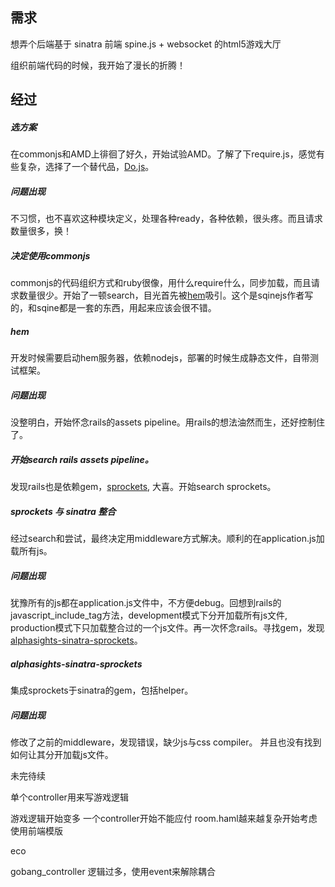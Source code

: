需求
---

想弄个后端基于 sinatra 前端 spine.js + websocket 的html5游戏大厅

组织前端代码的时候，我开始了漫长的折腾！

经过
---


##### 选方案

在commonjs和AMD上徘徊了好久，开始试验AMD。了解了下require.js，感觉有些复杂，选择了一个替代品，[Do.js](https://github.com/kejun/Do)。

##### 问题出现

不习惯，也不喜欢这种模块定义，处理各种ready，各种依赖，很头疼。而且请求数量很多，换！

##### 决定使用commonjs

commonjs的代码组织方式和ruby很像，用什么require什么，同步加载，而且请求数量很少。开始了一顿search，目光首先被[hem](https://github.com/spine/hem)吸引。这个是sqinejs作者写的，和sqine都是一套的东西，用起来应该会很不错。

##### hem

开发时候需要启动hem服务器，依赖nodejs，部署的时候生成静态文件，自带测试框架。

##### 问题出现

没整明白，开始怀念rails的assets pipeline。用rails的想法油然而生，还好控制住了。

##### 开始search rails assets pipeline。

发现rails也是依赖gem，[sprockets](https://github.com/sstephenson/sprockets), 大喜。开始search sprockets。

##### sprockets 与 sinatra 整合

经过search和尝试，最终决定用middleware方式解决。顺利的在application.js加载所有js。

##### 问题出现

犹豫所有的js都在application.js文件中，不方便debug。回想到rails的javascript_include_tag方法，development模式下分开加载所有js文件, production模式下只加载整合过的一个js文件。再一次怀念rails。寻找gem，发现[alphasights-sinatra-sprockets](https://github.com/alphasights/sinatra-sprockets/blob/master/lib/sinatra/sprockets.rb)。

##### alphasights-sinatra-sprockets

集成sprockets于sinatra的gem，包括helper。

##### 问题出现

修改了之前的middleware，发现错误，缺少js与css compiler。
并且也没有找到如何让其分开加载js文件。

未完待续

单个controller用来写游戏逻辑

游戏逻辑开始变多
一个controller开始不能应付
room.haml越来越复杂开始考虑使用前端模版

eco

gobang_controller 逻辑过多，使用event来解除耦合

